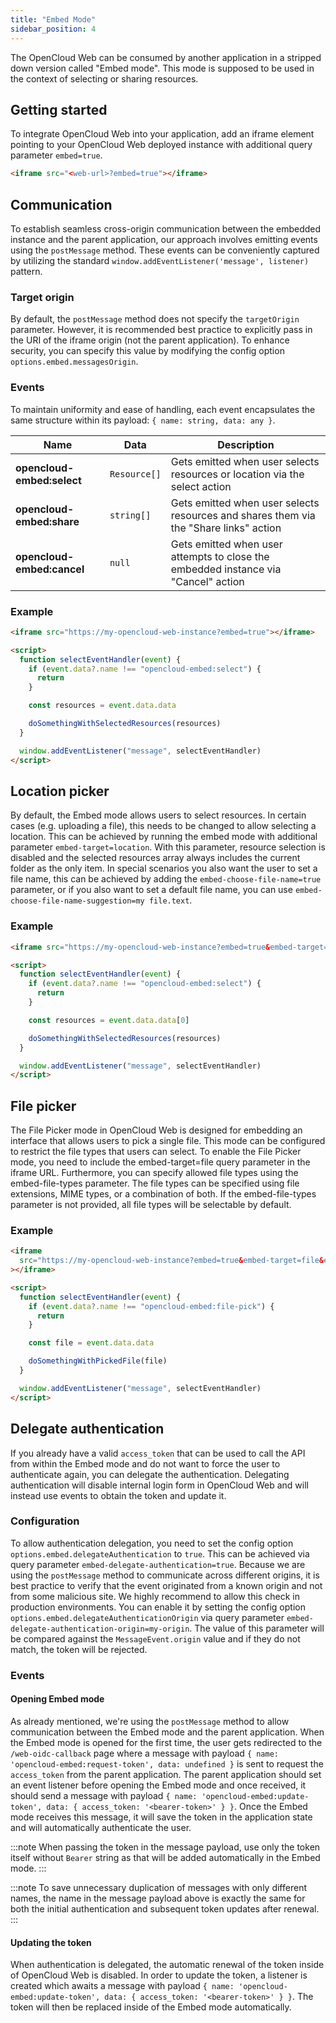 ```yaml
---
title: "Embed Mode"
sidebar_position: 4
---
```


The OpenCloud Web can be consumed by another application in a stripped down version called "Embed mode". This mode is supposed to be used in the context of selecting or sharing resources.

## Getting started

To integrate OpenCloud Web into your application, add an iframe element pointing to your OpenCloud Web deployed instance with additional query parameter `embed=true`.

```html
<iframe src="<web-url>?embed=true"></iframe>
```

## Communication

To establish seamless cross-origin communication between the embedded instance and the parent application, our approach involves emitting events using the `postMessage` method. These events can be conveniently captured by utilizing the standard `window.addEventListener('message', listener)` pattern.

### Target origin

By default, the `postMessage` method does not specify the `targetOrigin` parameter. However, it is recommended best practice to explicitly pass in the URI of the iframe origin (not the parent application). To enhance security, you can specify this value by modifying the config option `options.embed.messagesOrigin`.

### Events

To maintain uniformity and ease of handling, each event encapsulates the same structure within its payload: `{ name: string, data: any }`.

| Name                       | Data         | Description                                                                           |
| -------------------------- | ------------ | ------------------------------------------------------------------------------------- |
| **opencloud-embed:select** | `Resource[]` | Gets emitted when user selects resources or location via the select action            |
| **opencloud-embed:share**  | `string[]`   | Gets emitted when user selects resources and shares them via the "Share links" action |
| **opencloud-embed:cancel** | `null`       | Gets emitted when user attempts to close the embedded instance via "Cancel" action    |

### Example

```html
<iframe src="https://my-opencloud-web-instance?embed=true"></iframe>

<script>
  function selectEventHandler(event) {
    if (event.data?.name !== "opencloud-embed:select") {
      return
    }

    const resources = event.data.data

    doSomethingWithSelectedResources(resources)
  }

  window.addEventListener("message", selectEventHandler)
</script>
```

## Location picker

By default, the Embed mode allows users to select resources. In certain cases (e.g. uploading a file), this needs to be changed to allow selecting a location. This can be achieved by running the embed mode with additional parameter `embed-target=location`. With this parameter, resource selection is disabled and the selected resources array always includes the current folder as the only item.
In special scenarios you also want the user to set a file name, this can be achieved by adding the `embed-choose-file-name=true` parameter, or if you also want to set a default file name, you can use `embed-choose-file-name-suggestion=my file.text`.

### Example

```html
<iframe src="https://my-opencloud-web-instance?embed=true&embed-target=location"></iframe>

<script>
  function selectEventHandler(event) {
    if (event.data?.name !== "opencloud-embed:select") {
      return
    }

    const resources = event.data.data[0]

    doSomethingWithSelectedResources(resources)
  }

  window.addEventListener("message", selectEventHandler)
</script>
```

## File picker

The File Picker mode in OpenCloud Web is designed for embedding an interface that allows users to pick a single file.
This mode can be configured to restrict the file types that users can select. To enable the File Picker mode, you need
to include the embed-target=file query parameter in the iframe URL. Furthermore, you can specify allowed file types
using the embed-file-types parameter. The file types can be specified using file extensions, MIME types, or a
combination of both. If the embed-file-types parameter is not provided, all file types will be selectable by default.

### Example

```html
<iframe
  src="https://my-opencloud-web-instance?embed=true&embed-target=file&embed-file-types=txt,image/png"
></iframe>

<script>
  function selectEventHandler(event) {
    if (event.data?.name !== "opencloud-embed:file-pick") {
      return
    }

    const file = event.data.data

    doSomethingWithPickedFile(file)
  }

  window.addEventListener("message", selectEventHandler)
</script>
```

## Delegate authentication

If you already have a valid `access_token` that can be used to call the API from within the Embed mode and do not want to force the user to authenticate again, you can delegate the authentication. Delegating authentication will disable internal login form in OpenCloud Web and will instead use events to obtain the token and update it.

### Configuration

To allow authentication delegation, you need to set the config option `options.embed.delegateAuthentication` to `true`. This can be achieved via query parameter `embed-delegate-authentication=true`. Because we are using the `postMessage` method to communicate across different origins, it is best practice to verify that the event originated from a known origin and not from some malicious site. We highly recommend to allow this check in production environments. You can enable it by setting the config option `options.embed.delegateAuthenticationOrigin` via query parameter `embed-delegate-authentication-origin=my-origin`. The value of this parameter will be compared against the `MessageEvent.origin` value and if they do not match, the token will be rejected.

### Events

#### Opening Embed mode

As already mentioned, we're using the `postMessage` method to allow communication between the Embed mode and the parent application. When the Embed mode is opened for the first time, the user gets redirected to the `/web-oidc-callback` page where a message with payload `{ name: 'opencloud-embed:request-token', data: undefined }` is sent to request the `access_token` from the parent application. The parent application should set an event listener before opening the Embed mode and once received, it should send a message with payload `{ name: 'opencloud-embed:update-token', data: { access_token: '<bearer-token>' } }`. Once the Embed mode receives this message, it will save the token in the application state and will automatically authenticate the user.

:::note
When passing the token in the message payload, use only the token itself without `Bearer` string as that will be added automatically in the Embed mode.
:::

:::note
To save unnecessary duplication of messages with only different names, the name in the message payload above is exactly the same for both the initial authentication and subsequent token updates after renewal.
:::

#### Updating the token

When authentication is delegated, the automatic renewal of the token inside of OpenCloud Web is disabled. In order to update the token, a listener is created which awaits a message with payload `{ name: 'opencloud-embed:update-token', data: { access_token: '<bearer-token>' } }`. The token will then be replaced inside of the Embed mode automatically.
